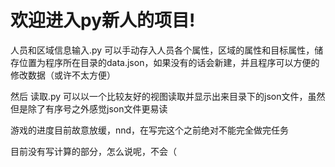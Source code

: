 # 欢迎进入py新人的项目!

人员和区域信息输入.py 可以手动存入人员各个属性，区域的属性和目标属性，储存位置为程序所在目录的data.json，如果没有的话会新建，并且程序可以方便的修改数据（或许不太方便）

然后 读取.py 可以以一个比较友好的视图读取并显示出来目录下的json文件，虽然但是除了有序号之外感觉json文件更易读

游戏的进度目前故意放缓，nnd，在写完这个之前绝对不能完全做完任务

目前没有写计算的部分，怎么说呢，不会（ 
